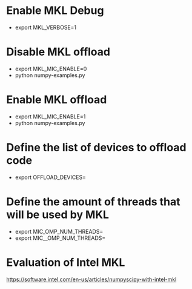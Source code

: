 # Enable MKL Debug

* export MKL_VERBOSE=1

# Disable MKL offload

* export MKL_MIC_ENABLE=0
* python numpy-examples.py

# Enable MKL offload

* export MKL_MIC_ENABLE=1
* python numpy-examples.py

# Define the list of devices to offload code

* export OFFLOAD_DEVICES=

# Define the amount of threads that will be used by MKL

* export MIC_OMP_NUM_THREADS=<value>
* export MIC_<number>_OMP_NUM_THREADS=<value>

# Evaluation of Intel MKL
https://software.intel.com/en-us/articles/numpyscipy-with-intel-mkl

